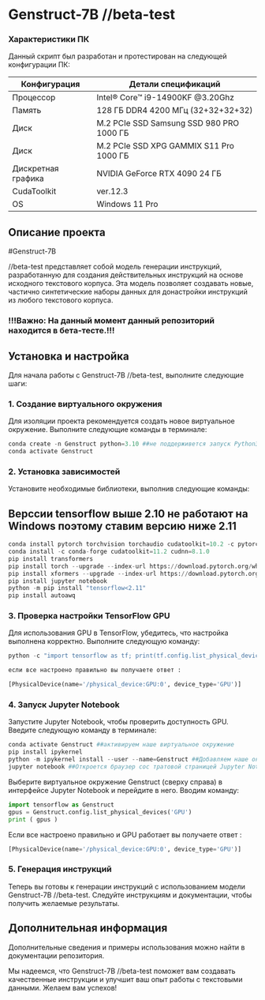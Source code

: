 # Genstruct-7B //beta-test

### Характеристики ПК
Данный скрипт был разработан и протестирован на следующей конфигурации ПК:

|  Конфигурация  |  Детали спецификаций  |
|----------------|----------------------|
|  Процессор     |  Intel® Core™ i9-14900KF @3.20Ghz  |
|  Память        |  128 ГБ DDR4 4200 МГц (32+32+32+32)  |
|  Диск          |  M.2 PCIe SSD Samsung SSD 980 PRO 1000 ГБ  |
|  Диск          |  M.2 PCIe SSD XPG GAMMIX S11 Pro 1000 ГБ |
|  Дискретная графика  |  NVIDIA GeForce RTX 4090 24 ГБ  |
|  CudaToolkit   |  ver.12.3  |
|  OS   |  Windows 11 Pro |

## Описание проекта

#Genstruct-7B 

//beta-test представляет собой модель генерации инструкций, разработанную для создания действительных инструкций на основе исходного текстового корпуса. Эта модель позволяет создавать новые, частично синтетические наборы данных для донастройки инструкций из любого текстового корпуса.

### !!!Важно: На данный момент данный репозиторий находится в бета-тесте.!!!


## Установка и настройка

Для начала работы с Genstruct-7B //beta-test, выполните следующие шаги:

### 1. Создание виртуального окружения

Для изоляции проекта рекомендуется создать новое виртуальное окружение. Выполните следующие команды в терминале:

```python
conda create -n Genstruct python=3.10 ##не поддерживется запуск Python3.11/3.12 выполняется на 3.10
conda activate Genstruct
```

### 2. Установка зависимостей

Установите необходимые библиотеки, выполнив следующие команды:

## Верссии tensorflow выше 2.10 не работают на Windows поэтому ставим версию ниже 2.11

```python
conda install pytorch torchvision torchaudio cudatoolkit=10.2 -c pytorch
conda install -c conda-forge cudatoolkit=11.2 cudnn=8.1.0
pip install transformers
pip install torch --upgrade --index-url https://download.pytorch.org/whl/cu121
pip install xformers --upgrade --index-url https://download.pytorch.org/whl/cu121
pip install jupyter notebook
python -m pip install "tensorflow<2.11"
pip install autoawq
```

### 3. Проверка настройки TensorFlow GPU

Для использования GPU в TensorFlow, убедитесь, что настройка выполнена корректно. Выполните следующую команду:

```python
python -c "import tensorflow as tf; print(tf.config.list_physical_devices('GPU'))"

если все настроено правильно вы получаете ответ :

[PhysicalDevice(name='/physical_device:GPU:0', device_type='GPU')]
```

### 4. Запуск Jupyter Notebook

Запустите Jupyter Notebook, чтобы проверить доступность GPU. Введите следующую команду в терминале:
```python
conda activate Genstruct ##активируем наше виртуальное окружение 
pip install ipykernel
python -m ipykernel install --user --name=Genstruct ##Добавляем наше окружение в Jupyter Notebook
jupyter notebook ##Откроется браузер сос тратовой страницей Jupyter Notebook 
```

Выберите виртуальное окружение Genstruct (сверху справа) в интерфейсе Jupyter Notebook и перейдите в него. 
Вводим команду:

```python
import tensorflow as Genstruct
gpus = Genstruct.config.list_physical_devices('GPU')
print ( gpus )

```
Если все настроено правильно и GPU работает вы получаете ответ : 

```python
[PhysicalDevice(name='/physical_device:GPU:0', device_type='GPU')]
```

### 5. Генерация инструкций

Теперь вы готовы к генерации инструкций с использованием модели Genstruct-7B //beta-test. Следуйте инструкциям и документации, чтобы получить желаемые результаты.

## Дополнительная информация

Дополнительные сведения и примеры использования можно найти в документации репозитория.

Мы надеемся, что Genstruct-7B //beta-test поможет вам создавать качественные инструкции и улучшит ваш опыт работы с текстовыми данными. Желаем вам успехов!
